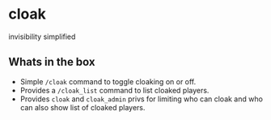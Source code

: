 # cloak
invisibility simplified

## Whats in the box

- Simple `/cloak` command to toggle cloaking on or off.
- Provides a `/cloak_list` command to list cloaked players.
- Provides `cloak` and `cloak_admin` privs for limiting who can cloak and who can also show list of cloaked players.

